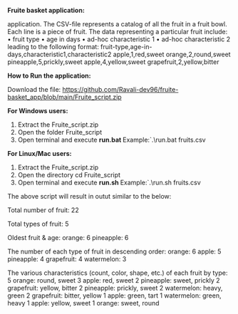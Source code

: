 **Fruite basket application:**

application. The CSV-file represents a catalog of all the fruit in a fruit bowl. Each line is a
piece of fruit. The data representing a particular fruit include:
• fruit type
• age in days
• ad-hoc characteristic 1
• ad-hoc characteristic 2
leading to the following format:
fruit-type,age-in-days,characteristic1,characteristic2
apple,1,red,sweet
orange,2,round,sweet
pineapple,5,prickly,sweet
apple,4,yellow,sweet
grapefruit,2,yellow,bitter


**How to Run the application:**

Download the file:  https://github.com/Ravali-dev96/fruite-basket_app/blob/main/Fruite_script.zip

**For Windows users:**
1. Extract the Fruite_script.zip
2. Open the folder Fruite_script
3. Open terminal and execute **run.bat <csv file path>**
   Example:`.\run.bat fruits.csv

**For Linux/Mac users:**
1. Extract the Fruite_script.zip
2. Open the directory cd Fruite_script
3. Open terminal and execute **run.sh <csv file path>**
   Example:`.\run.sh fruits.csv

The above script will result in outut similar to the below:


Total number of fruit:
22

Total types of fruit:
5

Oldest fruit & age:
orange: 6
pineapple: 6

The number of each type of fruit in descending order:
orange: 6
apple: 5
pineapple: 4
grapefruit: 4
watermelon: 3

The various characteristics (count, color, shape, etc.) of each fruit by type:
5 orange: round, sweet
3 apple: red, sweet
2 pineapple: sweet, prickly
2 grapefruit: yellow, bitter
2 pineapple: prickly, sweet
2 watermelon: heavy, green
2 grapefruit: bitter, yellow
1 apple: green, tart
1 watermelon: green, heavy
1 apple: yellow, sweet
1 orange: sweet, round
